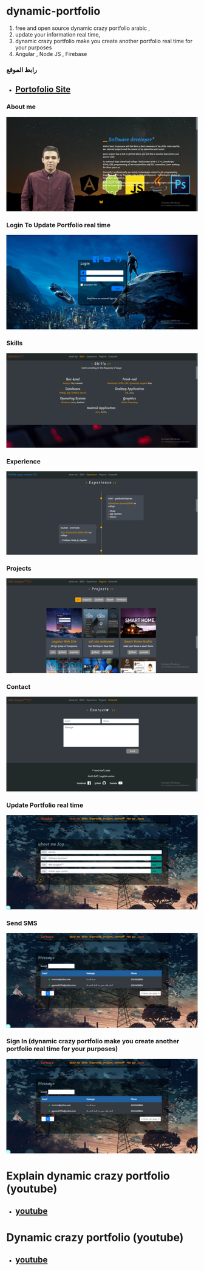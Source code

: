 # dynamic-portfolio
1. free and open source dynamic crazy portfolio arabic ,
1. update your information real time,
1. dynamic crazy portfolio make you create another portfolio real time for your purposes
1. Angular , Node JS , Firebase

### رابط الموقع
* ## [Portofolio Site](https://nero-soft.firebaseapp.com/portfolio/Abdullah)


### About me
![Fajr](https://github.com/Nerosoft/dynamic-portfolio/blob/master/screenshot/p1.PNG)


### Login To Update Portfolio real time
![Login](https://github.com/Nerosoft/dynamic-portfolio/blob/master/screenshot/login.PNG)


### Skills
![Skills](https://github.com/Nerosoft/dynamic-portfolio/blob/master/screenshot/p2.PNG)


### Experience
![Experience](https://github.com/Nerosoft/dynamic-portfolio/blob/master/screenshot/p3.PNG)


### Projects
![Experience](https://github.com/Nerosoft/dynamic-portfolio/blob/master/screenshot/p4.PNG)



### Contact
![Contact](https://github.com/Nerosoft/dynamic-portfolio/blob/master/screenshot/p5.PNG)



### Update Portfolio real time
![Update](https://github.com/Nerosoft/dynamic-portfolio/blob/master/screenshot/update.PNG)


### Send SMS
![Message](https://github.com/Nerosoft/dynamic-portfolio/blob/master/screenshot/message.PNG)


### Sign In (dynamic crazy portfolio make you create another portfolio real time for your purposes)
![Message](https://github.com/Nerosoft/dynamic-portfolio/blob/master/screenshot/message.PNG)



# Explain dynamic crazy portfolio (youtube)
* ## [youtube](https://www.youtube.com/watch?v=CCwVykr9SR4&list=PLpAujTRyjgcEQT0q6qde7StorE3SybG6H&index=7)



# Dynamic crazy portfolio (youtube)
* ## [youtube](https://www.youtube.com/watch?v=CCwVykr9SR4&list=PLpAujTRyjgcEQT0q6qde7StorE3SybG6H&index=7)
